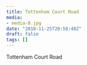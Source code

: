 ```yaml
---
title: Tottenham Court Road
media:
- media-0.jpg
date: "2010-11-25T20:58:48Z"
draft: false
tags: []
---
```

Tottenham Court Road

